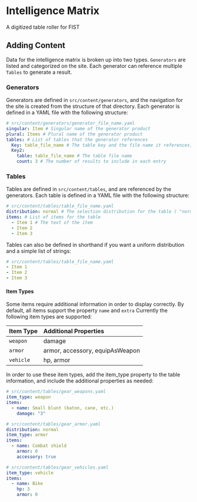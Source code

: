 # Intelligence Matrix

A digitized table roller for FIST

## Adding Content

Data for the intelligence matrix is broken up into two types. `Generators` are listed and categorized on the site. Each generator can reference multiple `Tables` to generate a result.

### Generators

Generators are defined in `src/content/generators`, and the navigation for the site is created from the structure of that directory. Each generator is defined in a YAML file with the following structure:

```yaml
# src/content/generators/generator_file_name.yaml
singular: Item # Singular name of the generator product
plural: Items # Plural name of the generator product
tables: # List of tables that the generator references
  Key: table_file_name # The table key and the file name it references, sans extension
  Key2:
    table: table_file_name # The table file name
    count: 3 # The number of results to include in each entry
```

### Tables

Tables are defined in `src/content/tables`, and are referenced by the generators. Each table is defined in a YAML file with the following structure:

```yaml
# src/content/tables/table_file_name.yaml
distribution: normal # The selection distribution for the table ( "normal" or "uniform" )
items: # List of items for the table
  - Item 1 # The text of the item
  - Item 2
  - Item 3
```

Tables can also be defined in shorthand if you want a uniform distribution and a simple list of strings:

```yaml
# src/content/tables/table_file_name.yaml
- Item 1
- Item 2
- Item 3
```

#### Item Types

Some items require additional information in order to display correctly. By default, all items support the property `name` and `extra` Currently the following item types are supported:

| Item Type | Additional Properties           |
| :-------- | :------------------------------ |
| `weapon`  | damage                          |
| `armor`   | armor, accessory, equipAsWeapon |
| `vehicle` | hp, armor                       |

In order to use these item types, add the item_type property to the table information, and include the additional properties as needed:

```yaml
# src/content/tables/gear_weapons.yaml
item_type: weapon
items:
  - name: Small blunt (baton, cane, etc.)
    damage: "3"
```

```yaml
# src/content/tables/gear_armor.yaml
distribution: normal
item_type: armor
items:
  - name: Combat shield
    armor: 0
    accessory: true
```

```yaml
# src/content/tables/gear_vehicles.yaml
item_type: vehicle
items:
  - name: Bike
    hp: 3
    armor: 0
```
